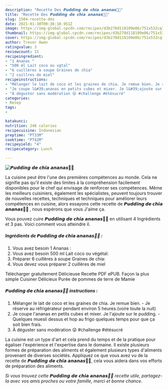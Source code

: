```yaml
---
description: "Recette Des 𝙋𝙪𝙙𝙙𝙞𝙣𝙜 𝙙𝙚 𝙘𝙝𝙞𝙖 𝙖𝙣𝙖𝙣𝙖𝙨🍍🥥"
title: "Recette Des 𝙋𝙪𝙙𝙙𝙞𝙣𝙜 𝙙𝙚 𝙘𝙝𝙞𝙖 𝙖𝙣𝙖𝙣𝙖𝙨🍍🥥"
slug: 1504-recette-des
date: 2021-01-30T00:36:10.951Z
image: https://img-global.cpcdn.com/recipes/d3b278d118109e06/751x532cq70/𝙋𝙪𝙙𝙙𝙞𝙣𝙜-𝙙𝙚-𝙘𝙝𝙞𝙖-𝙖𝙣𝙖𝙣𝙖𝙨🍍🥥-photo-principale-de-la-recette.jpg
thumbnail: https://img-global.cpcdn.com/recipes/d3b278d118109e06/751x532cq70/𝙋𝙪𝙙𝙙𝙞𝙣𝙜-𝙙𝙚-𝙘𝙝𝙞𝙖-𝙖𝙣𝙖𝙣𝙖𝙨🍍🥥-photo-principale-de-la-recette.jpg
cover: https://img-global.cpcdn.com/recipes/d3b278d118109e06/751x532cq70/𝙋𝙪𝙙𝙙𝙞𝙣𝙜-𝙙𝙚-𝙘𝙝𝙞𝙖-𝙖𝙣𝙖𝙣𝙖𝙨🍍🥥-photo-principale-de-la-recette.jpg
author: Trevor Owen
ratingvalue: 3
reviewcount: 15
recipeingredient:
- "1 Ananas "
- "500 ml Lait coco ou vgtal"
- "6 cuillères à soupe Graines de chia"
- "2 cuillres de miel"
recipeinstructions:
- "Mélanger le lait de coco et les graines de chia. Je remue bien. Je réserve au réfrigérateur pendant environ 5 heures.(voire toute la nuit)"
- "Je coupe l&#39;ananas en petits cubes et mixer. Je l&#39;ajoute sur le pudding. Quelques muesli dessus et hop au frigo quelques temps pour que ça soit bien frais."
- "À déguster sans modération 😜 #challenge #étésucré"
categories:
- Resep
tags:
- 

katakunci:  
nutrition: 248 calories
recipecuisine: Indonesian
preptime: "PT33M"
cooktime: "PT42M"
recipeyield: "4"
recipecategory: Lunch

---
```



![𝙋𝙪𝙙𝙙𝙞𝙣𝙜 𝙙𝙚 𝙘𝙝𝙞𝙖 𝙖𝙣𝙖𝙣𝙖𝙨🍍🥥](https://img-global.cpcdn.com/recipes/d3b278d118109e06/751x532cq70/𝙋𝙪𝙙𝙙𝙞𝙣𝙜-𝙙𝙚-𝙘𝙝𝙞𝙖-𝙖𝙣𝙖𝙣𝙖𝙨🍍🥥-photo-principale-de-la-recette.jpg)

La cuisine peut être l'une des premières compétences au monde. Cela ne signifie pas qu'il existe des limites à la compréhension facilement disponibles pour le chef qui envisage de renforcer ses compétences. Même les meilleurs cuisiniers, également les spécialistes, peuvent toujours trouver de nouvelles recettes, techniques et techniques pour améliorer leurs compétences en cuisine, alors essayons cette recette de <strong> 𝙋𝙪𝙙𝙙𝙞𝙣𝙜 𝙙𝙚 𝙘𝙝𝙞𝙖 𝙖𝙣𝙖𝙣𝙖𝙨🍍🥥 </strong>, nous espérons que vous J'aime ça.

<!--inarticleads1-->

Vous pouvez cuire 𝙋𝙪𝙙𝙙𝙞𝙣𝙜 𝙙𝙚 𝙘𝙝𝙞𝙖 𝙖𝙣𝙖𝙣𝙖𝙨🍍🥥 en utilisant 4 Ingrédients et 3 pas. Voici comment vous atteindre il.

##### Ingrédients de 𝙋𝙪𝙙𝙙𝙞𝙣𝙜 𝙙𝙚 𝙘𝙝𝙞𝙖 𝙖𝙣𝙖𝙣𝙖𝙨🍍🥥 :

1. Vous avez besoin 1 Ananas :
1. Vous avez besoin 500 ml Lait coco ou végétal:
1. Préparer 6 cuillères à soupe Graines de chia:
1. Vous devez vous préparer 2 cuillères de miel


Télécharger gratuitement Délicieuse Recette PDF ePUB. Façon la plus simple Cuisiner Délicieux Purée de pommes de terre de Mamie 

<!--inarticleads2-->

##### 𝙋𝙪𝙙𝙙𝙞𝙣𝙜 𝙙𝙚 𝙘𝙝𝙞𝙖 𝙖𝙣𝙖𝙣𝙖𝙨🍍🥥 instructions :

1. Mélanger le lait de coco et les graines de chia. Je remue bien. - Je réserve au réfrigérateur pendant environ 5 heures.(voire toute la nuit)
1. Je coupe l&#39;ananas en petits cubes et mixer. Je l&#39;ajoute sur le pudding. - Quelques muesli dessus et hop au frigo quelques temps pour que ça soit bien frais.
1. À déguster sans modération 😜 #challenge #étésucré




<!--inarticleads1-->

<p>
La cuisine est un type d'art et cela prend du temps et de la pratique pour égaliser l'expérience et l'expertise dans le domaine. Il existe plusieurs formes de préparation des aliments et également plusieurs types d'aliments provenant de diverses sociétés. Appliquez ce que vous avez vu de la recette de 𝙋𝙪𝙙𝙙𝙞𝙣𝙜 𝙙𝙚 𝙘𝙝𝙞𝙖 𝙖𝙣𝙖𝙣𝙖𝙨🍍🥥, cela vous aidera dans vos efforts de préparation des aliments.
</p>

<p>
<i>Si vous trouvez cette 𝙋𝙪𝙙𝙙𝙞𝙣𝙜 𝙙𝙚 𝙘𝙝𝙞𝙖 𝙖𝙣𝙖𝙣𝙖𝙨🍍🥥 recette utile, partagez-la avec vos amis proches ou votre famille, merci et bonne chance.</i>
</p>
